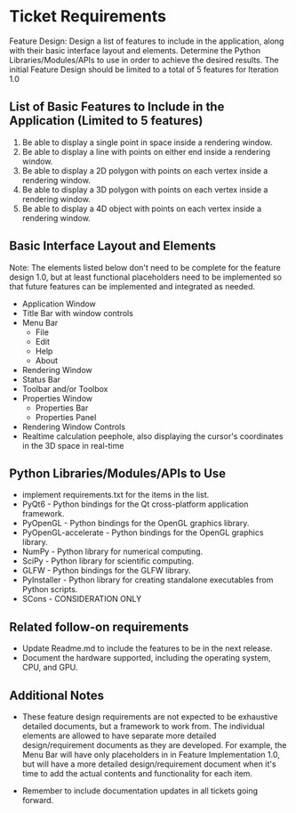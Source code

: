 # Ticket Requirements
Feature Design: Design a list of features to include in the application, along with their basic interface layout and elements. Determine the Python Libraries/Modules/APIs to use in order to achieve the desired results. The initial Feature Design should be limited to a total of 5 features for Iteration 1.0

## List of Basic Features to Include in the Application (Limited to 5 features)
1. Be able to display a single point in space inside a rendering window.
2. Be able to display a line with points on either end inside a rendering window.
3. Be able to display a 2D polygon with points on each vertex inside a rendering window.
4. Be able to display a 3D polygon with points on each vertex inside a rendering window.
5. Be able to display a 4D object with points on each vertex inside a rendering window.

## Basic Interface Layout and Elements
Note: The elements listed below don't need to be complete for the feature design 1.0, but at least functional placeholders need to be implemented so that future features can be implemented and integrated as needed.

- Application Window
- Title Bar with window controls
- Menu Bar
    - File
    - Edit
    - Help
    - About
- Rendering Window
- Status Bar
- Toolbar and/or Toolbox
- Properties Window
    - Properties Bar
    - Properties Panel
- Rendering Window Controls
- Realtime calculation peephole, also displaying the cursor's coordinates in the 3D space in real-time

## Python Libraries/Modules/APIs to Use
- implement requirements.txt for the items in the list.
- PyQt6 - Python bindings for the Qt cross-platform application framework.
- PyOpenGL - Python bindings for the OpenGL graphics library.
- PyOpenGL-accelerate - Python bindings for the OpenGL graphics library.
- NumPy - Python library for numerical computing.
- SciPy - Python library for scientific computing.
- GLFW - Python bindings for the GLFW library.
- PyInstaller - Python library for creating standalone executables from Python scripts.
- SCons - CONSIDERATION ONLY

## Related follow-on requirements
- Update Readme.md to include the features to be in the next release.
- Document the hardware supported, including the operating system, CPU, and GPU.

## Additional Notes
- These feature design requirements are not expected to be exhaustive detailed documents, but a framework to work from. The individual elements are allowed to have separate more detailed design/requirement documents as they are developed. For example, the Menu Bar will have only placeholders in in Feature Implementation 1.0, but will have a more detailed design/requirement document when it's time to add the actual contents and functionality for each item.

- Remember to include documentation updates in all tickets going forward.